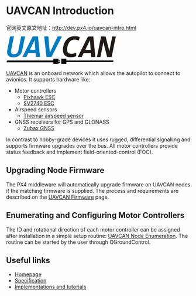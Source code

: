 # UAVCAN Introduction

官网英文原文地址：http://dev.px4.io/uavcan-intro.html

![uavcan](../pictures/logos/uavcan-logo-transparent.png)

[UAVCAN](http://uavcan.org) is an onboard network which allows the autopilot to connect to avionics. It supports hardware like:

- Motor controllers
  - [Pixhawk ESC](https://pixhawk.org/modules/pixhawk_esc)
  - [SV2740 ESC](https://github.com/thiemar/vectorcontrol)
- Airspeed sensors
  - [Thiemar airspeed sensor](https://github.com/thiemar/airspeed)
- GNSS receivers for GPS and GLONASS
  - [Zubax GNSS](http://zubax.com/product/zubax-gnss)

In contrast to hobby-grade devices it uses rugged, differential signalling and supports firmware upgrades over the bus. All motor controllers provide status feedback and implement field-oriented-control (FOC).

## Upgrading Node Firmware

The PX4 middleware will automatically upgrade firmware on UAVCAN nodes if the matching firmware is supplied. The process and requirements are described on the [UAVCAN Firmware](../11_Sensors-and-actuator-Buses/uavcan-node-firmware.md) page.

## Enumerating and Configuring Motor Controllers

The ID and rotational direction of each motor controller can be assigned after installation in a simple setup routine: [UAVCAN Node Enumeration](../11_Sensors-and-actuator-Buses/uavcan-node-enumeration.md). The routine can be started by the user through QGroundControl.

## Useful links

- [Homepage](http://uavcan.org)
- [Specification](http://uavcan.org/Specification)
- [Implementations and tutorials](http://uavcan.org/Implementations)